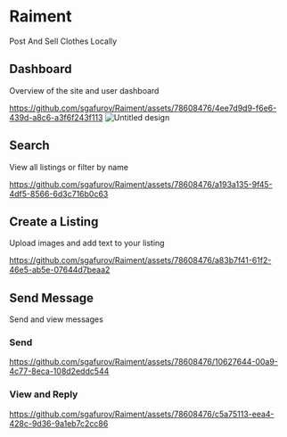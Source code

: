 # Raiment

Post And Sell Clothes Locally

## Dashboard

Overview of the site and user dashboard

https://github.com/sgafurov/Raiment/assets/78608476/4ee7d9d9-f6e6-439d-a8c6-a3f6f243f113
![Untitled design](https://github.com/sgafurov/Raiment/assets/78608476/34c00e71-21d8-477a-99bf-db1dabec39dd)

## Search

View all listings or filter by name

https://github.com/sgafurov/Raiment/assets/78608476/a193a135-9f45-4df5-8566-6d3c716b0c63

## Create a Listing

Upload images and add text to your listing

https://github.com/sgafurov/Raiment/assets/78608476/a83b7f41-61f2-46e5-ab5e-07644d7beaa2

## Send Message

Send and view messages

### Send
https://github.com/sgafurov/Raiment/assets/78608476/10627644-00a9-4c77-8eca-108d2eddc544

### View and Reply
https://github.com/sgafurov/Raiment/assets/78608476/c5a75113-eea4-428c-9d36-9a1eb7c2cc86


